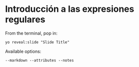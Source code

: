 
# Introducción a las expresiones regulares

From the terminal, pop in:

  ```yo reveal:slide "Slide Title"```

Available options:

 ```--markdown --attributes --notes```
